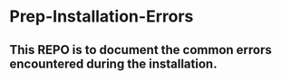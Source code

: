 # Prep-Installation-Errors

## This REPO is to document the common errors encountered during the installation.
